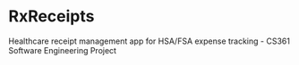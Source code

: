 # RxReceipts
Healthcare receipt management app for HSA/FSA expense tracking - CS361 Software Engineering Project